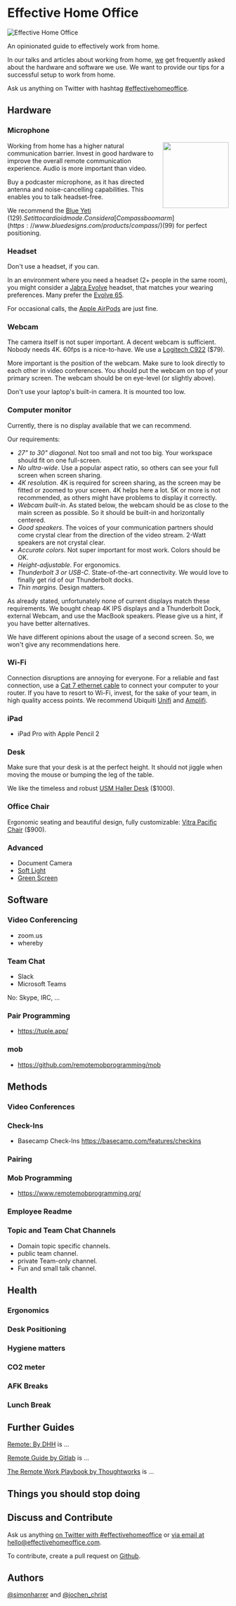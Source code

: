 # Effective Home Office

![Effective Home Office](images/header.jpeg)

An opinionated guide to effectively work from home.

In our talks and articles about working from home, [we](#authors) get frequently asked about the hardware and software we use. We want to provide our tips for a successful setup to work from home.

Ask us anything on Twitter with hashtag [#effectivehomeoffice](https://twitter.com/hashtag/effectivehomeoffice).

## Hardware

### Microphone

<img src="images/yeti.png" align="right" width="150">

Working from home has a higher natural communication barrier. 
Invest in good hardware to improve the overall remote communication experience.
Audio is more important than video. 

Buy a podcaster microphone, as it has directed antenna and noise-cancelling capabilities.
This enables you to talk headset-free.

We recommend the [Blue Yeti](https://www.bluedesigns.com/products/yeti/) ($129). Set it to cardioid mode. Consider a [Compass boom arm](https://www.bluedesigns.com/products/compass/) ($99) for perfect positioning.

### Headset

Don't use a headset, if you can.

In an environment where you need a headset (2+ people in the same room), you might consider a [Jabra Evolve](https://www.jabra.com.de/business/office-headsets/jabra-evolve) headset, that matches your wearing preferences. Many prefer the [Evolve 65](https://www.jabra.com.de/business/office-headsets/jabra-evolve/jabra-evolve-65).

For occasional calls, the [Apple AirPods](https://www.apple.com/airpods/) are just fine.

### Webcam

The camera  itself is not super important. 
A decent webcam is sufficient. 
Nobody needs 4K. 
60fps is a nice-to-have. 
We use a [Logitech C922](https://www.logitech.com/en-us/product/c922-pro-stream-webcam) ($79).

More important is the position of the webcam.
Make sure to look directly to each other in video conferences.
You should put the webcam on top of your primary screen.
The webcam should be on eye-level (or slightly above).

Don't use your laptop's built-in camera.
It is mounted too low.


### Computer monitor

Currently, there is no display available that we can recommend.

Our requirements:

- _27" to 30" diagonal_. Not too small and not too big. Your workspace should fit on one full-screen.
- _No ultra-wide_. Use a popular aspect ratio, so others can see your full screen when screen sharing.
- _4K resolution_. 4K is required for screen sharing, as the screen may be fitted or zoomed to your screen. 4K helps here a lot. 5K or more is not recommended, as others might have problems to display it correctly. 
- _Webcam built-in_. As stated below, the webcam should be as close to the main screen as possible. So it should be built-in and horizontally centered. 
- _Good speakers_. The voices of your communication partners should come crystal clear from the direction of the video stream. 2-Watt speakers are not crystal clear.
- _Accurate colors_. Not super important for most work. Colors should be OK.
- _Height-adjustable_. For ergonomics.
- _Thunderbolt 3 or USB-C_. State-of-the-art connectivity. We would love to finally get rid of our Thunderbolt docks.
- _Thin margins_. Design matters.

As already stated, unfortunately none of current displays match these requirements. 
We bought cheap 4K IPS displays and a Thunderbolt Dock, external Webcam, and use the MacBook speakers. 
Please give us a hint, if you have better alternatives.

We have different opinions about the usage of a second screen.
So, we won't give any recommendations here.


### Wi-Fi

Connection disruptions are annoying for everyone.
For a reliable and fast connection, use a [Cat 7 ethernet cable](https://www.amazon.com/AmazonBasics-Network-Ethernet-Patch-Cable/dp/B013PUMX8I) to connect your computer to your router.
If you have to resort to Wi-Fi, invest, for the sake of your team, in high quality access points.
We recommend Ubiquiti [Unifi](https://unifi-network.ui.com/) and [Amplifi](https://amplifi.com/).

### iPad

- iPad Pro with Apple Pencil 2

### Desk

Make sure that your desk is at the perfect height.
It should not jiggle when moving the mouse or bumping the leg of the table.

We like the timeless and robust [USM Haller Desk](https://www.usm.com/en/residential/products/usm-haller-collection/usm-haller-tables-and-desks/) ($1000).

### Office Chair

Ergonomic seating and beautiful design, fully customizable: [Vitra Pacific Chair](https://www.vitra.com/en-ch/office/product/details/pacific-chair) ($900).

### Advanced

- Document Camera
- [Soft Light](https://www.elgato.com/en/gaming/key-light)
- [Green Screen](https://www.elgato.com/en/gaming/green-screen)


## Software

### Video Conferencing
- zoom.us
- whereby

### Team Chat

- Slack
- Microsoft Teams

No: Skype, IRC, ...

### Pair Programming

- https://tuple.app/

### mob

- https://github.com/remotemobprogramming/mob


## Methods

### Video Conferences


### Check-Ins

- Basecamp Check-Ins https://basecamp.com/features/checkins

### Pairing
### Mob Programming
- https://www.remotemobprogramming.org/

### Employee Readme
### Topic and Team Chat Channels
- Domain topic specific channels.
- public team channel.
- private Team-only channel.
- Fun and small talk channel.

## Health

### Ergonomics
### Desk Positioning
### Hygiene matters
### CO2 meter
### AFK Breaks
### Lunch Break


## Further Guides

[Remote: By DHH](https://basecamp.com/books/remote) is ...

[Remote Guide by Gitlab](https://about.gitlab.com/company/culture/all-remote/) is ...

[The Remote Work Playbook by Thoughtworks](https://www.thoughtworks.com/remote-work-playbook) is ...

## Things you should stop doing


## Discuss and Contribute

Ask us anything [on Twitter with #effectivehomeoffice](https://twitter.com/hashtag/effectivehomeoffice) or [via email at hello@effectivehomeoffice.com](mailto:hello@effectivehomeoffice.com).

To contribute, create a pull request on [Github](https://github.com/effectivehomeoffice/effectivehomeoffice.com).

## Authors

[@simonharrer](https://twitter.com/simonharrer) and [@jochen_christ](https://twitter.com/jochen_christ)

<script async defer src="https://cdn.simpleanalytics.io/hello.js"></script>
<noscript><img src="https://api.simpleanalytics.io/hello.gif" alt=""></noscript>
